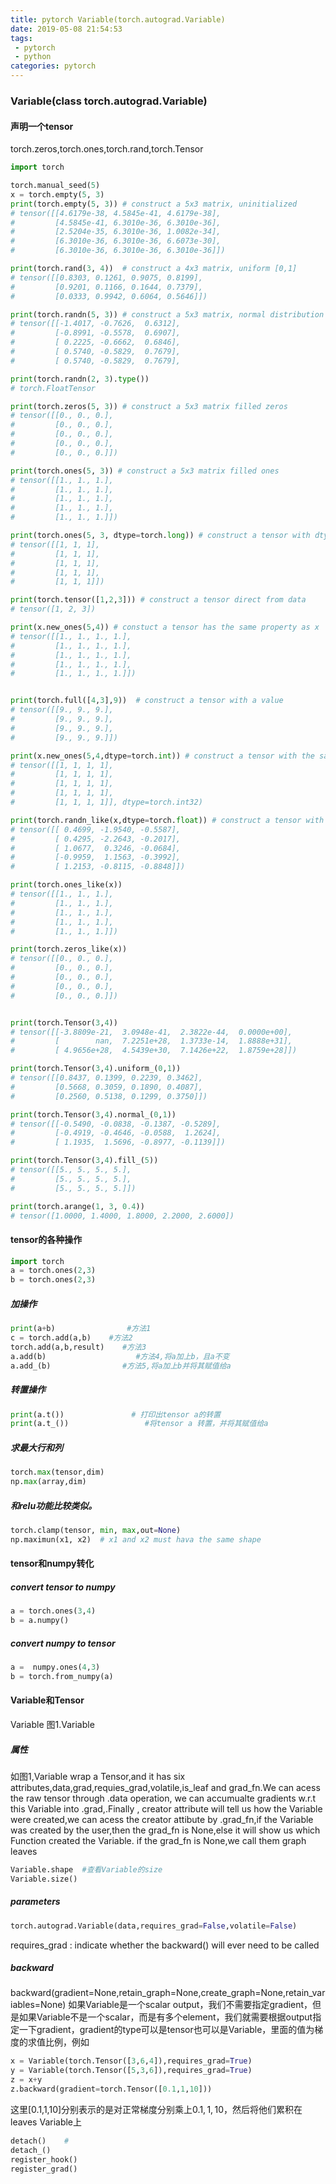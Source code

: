 ```yaml
---
title: pytorch Variable(torch.autograd.Variable)
date: 2019-05-08 21:54:53
tags:
 - pytorch
 - python
categories: pytorch
---
```


### Variable(class torch.autograd.Variable)
#### 声明一个tensor
torch.zeros,torch.ones,torch.rand,torch.Tensor
``` python
import torch

torch.manual_seed(5)
x = torch.empty(5, 3)
print(torch.empty(5, 3)) # construct a 5x3 matrix, uninitialized
# tensor([[4.6179e-38, 4.5845e-41, 4.6179e-38],
#         [4.5845e-41, 6.3010e-36, 6.3010e-36],
#         [2.5204e-35, 6.3010e-36, 1.0082e-34],
#         [6.3010e-36, 6.3010e-36, 6.6073e-30],
#         [6.3010e-36, 6.3010e-36, 6.3010e-36]])

print(torch.rand(3, 4))  # construct a 4x3 matrix, uniform [0,1] 
# tensor([[0.8303, 0.1261, 0.9075, 0.8199],
#         [0.9201, 0.1166, 0.1644, 0.7379],
#         [0.0333, 0.9942, 0.6064, 0.5646]])

print(torch.randn(5, 3)) # construct a 5x3 matrix, normal distribution
# tensor([[-1.4017, -0.7626,  0.6312],
#         [-0.8991, -0.5578,  0.6907],
#         [ 0.2225, -0.6662,  0.6846],
#         [ 0.5740, -0.5829,  0.7679],
#         [ 0.5740, -0.5829,  0.7679],

print(torch.randn(2, 3).type())
# torch.FloatTensor

print(torch.zeros(5, 3)) # construct a 5x3 matrix filled zeros
# tensor([[0., 0., 0.],
#         [0., 0., 0.],
#         [0., 0., 0.],
#         [0., 0., 0.],
#         [0., 0., 0.]])

print(torch.ones(5, 3)) # construct a 5x3 matrix filled ones
# tensor([[1., 1., 1.],
#         [1., 1., 1.],
#         [1., 1., 1.],
#         [1., 1., 1.],
#         [1., 1., 1.]])

print(torch.ones(5, 3, dtype=torch.long)) # construct a tensor with dtype=torch.long
# tensor([[1, 1, 1],
#         [1, 1, 1],
#         [1, 1, 1],
#         [1, 1, 1],
#         [1, 1, 1]])

print(torch.tensor([1,2,3])) # construct a tensor direct from data
# tensor([1, 2, 3])

print(x.new_ones(5,4)) # constuct a tensor has the same property as x
# tensor([[1., 1., 1., 1.],
#         [1., 1., 1., 1.],
#         [1., 1., 1., 1.],
#         [1., 1., 1., 1.],
#         [1., 1., 1., 1.]])


print(torch.full([4,3],9))  # construct a tensor with a value 
# tensor([[9., 9., 9.],
#         [9., 9., 9.],
#         [9., 9., 9.],
#         [9., 9., 9.]])

print(x.new_ones(5,4,dtype=torch.int)) # construct a tensor with the same property as x, and also can have the specified type.
# tensor([[1, 1, 1, 1],
#         [1, 1, 1, 1],
#         [1, 1, 1, 1],
#         [1, 1, 1, 1],
#         [1, 1, 1, 1]], dtype=torch.int32)

print(torch.randn_like(x,dtype=torch.float)) # construct a tensor with the same shape with x, 
# tensor([[ 0.4699, -1.9540, -0.5587],
#         [ 0.4295, -2.2643, -0.2017],
#         [ 1.0677,  0.3246, -0.0684],
#         [-0.9959,  1.1563, -0.3992],
#         [ 1.2153, -0.8115, -0.8848]])

print(torch.ones_like(x))
# tensor([[1., 1., 1.],
#         [1., 1., 1.],
#         [1., 1., 1.],
#         [1., 1., 1.],
#         [1., 1., 1.]])

print(torch.zeros_like(x))
# tensor([[0., 0., 0.],
#         [0., 0., 0.],
#         [0., 0., 0.],
#         [0., 0., 0.],
#         [0., 0., 0.]])


print(torch.Tensor(3,4))
# tensor([[-3.8809e-21,  3.0948e-41,  2.3822e-44,  0.0000e+00],
#         [        nan,  7.2251e+28,  1.3733e-14,  1.8888e+31],
#         [ 4.9656e+28,  4.5439e+30,  7.1426e+22,  1.8759e+28]])

print(torch.Tensor(3,4).uniform_(0,1))
# tensor([[0.8437, 0.1399, 0.2239, 0.3462],
#         [0.5668, 0.3059, 0.1890, 0.4087],
#         [0.2560, 0.5138, 0.1299, 0.3750]])

print(torch.Tensor(3,4).normal_(0,1))
# tensor([[-0.5490, -0.0838, -0.1387, -0.5289],
#         [-0.4919, -0.4646, -0.0588,  1.2624],
#         [ 1.1935,  1.5696, -0.8977, -0.1139]])

print(torch.Tensor(3,4).fill_(5))
# tensor([[5., 5., 5., 5.],
#         [5., 5., 5., 5.],
#         [5., 5., 5., 5.]])

print(torch.arange(1, 3, 0.4))
# tensor([1.0000, 1.4000, 1.8000, 2.2000, 2.6000])
```

#### tensor的各种操作
``` python
import torch
a = torch.ones(2,3)
b = torch.ones(2,3)
```

##### 加操作
``` python
print(a+b)                #方法1
c = torch.add(a,b)    #方法2
torch.add(a,b,result)    #方法3
a.add(b)                    #方法4,将a加上b，且a不变
a.add_(b)                #方法5,将a加上b并将其赋值给a
```
##### 转置操作
```python
print(a.t())               # 打印出tensor a的转置
print(a.t_())                 #将tensor a 转置，并将其赋值给a
```

##### 求最大行和列
``` python
torch.max(tensor,dim)
np.max(array,dim)
```

##### 和relu功能比较类似。
``` python
torch.clamp(tensor, min, max,out=None)
np.maximun(x1, x2)  # x1 and x2 must hava the same shape
```

#### tensor和numpy转化
##### convert tensor to numpy
``` python
a = torch.ones(3,4)
b = a.numpy()
```
##### convert numpy to tensor
``` python
a =  numpy.ones(4,3)
b = torch.from_numpy(a)
```

#### Variable和Tensor
Variable
图1.Variable

##### 属性
如图1,Variable wrap a Tensor,and it has six attributes,data,grad,requies_grad,volatile,is_leaf and grad_fn.We can acess the raw tensor through .data operation, we can accumualte gradients w.r.t this Variable into .grad,.Finally , creator attribute will tell us how the Variable were created,we can acess the creator attibute by .grad_fn,if the Variable was created by the user,then the grad_fn is None,else it will show us which Function created the Variable.
if the grad_fn is None,we call them graph leaves
``` python
Variable.shape  #查看Variable的size
Variable.size()
```

##### parameters
``` python
torch.autograd.Variable(data,requires_grad=False,volatile=False)
```
requires_grad : indicate whether the backward() will ever need to be called

##### backward
backward(gradient=None,retain_graph=None,create_graph=None,retain_variables=None)
如果Variable是一个scalar output，我们不需要指定gradient，但是如果Variable不是一个scalar，而是有多个element，我们就需要根据output指定一下gradient，gradient的type可以是tensor也可以是Variable，里面的值为梯度的求值比例，例如
``` python
x = Variable(torch.Tensor([3,6,4]),requires_grad=True)
y = Variable(torch.Tensor([5,3,6]),requires_grad=True)
z = x+y
z.backward(gradient=torch.Tensor([0.1,1,10]))
```
这里[0.1,1,10]分别表示的是对正常梯度分别乘上$0.1,1,10$，然后将他们累积在leaves Variable上
``` python
detach()    #
detach_()
register_hook()
register_grad()
```


